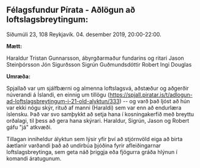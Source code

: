 ## Félagsfundur Pírata - Aðlögun að loftslagsbreytingum:

Síðumúli 23, 108 Reykjavík. 04. desember 2019, 20:00-22:00.

**Mætt:**

Haraldur Tristan Gunnarsson, ábyrgðarmaður fundarins og ritari
Jason Steinþórsson
Jón Sigurðsson
Sigrún Guðmundsdóttir
Robert Ingi Douglas

**Umræða:**

Spjallað var um sjálfbærni og almenna loftslagsvá, aðstæður og aðgerðir núverandi á Íslandi, en einnig um tillögu (https://spjall.piratar.is/t/adlogun-ad-loftslagsbreytingum-i-21-old-alyktun/333) -- og varð það ljóst að hún var ekki nógu skýr, rituð af manni (Haraldi) sem var enn að endurlæra íslensku. Það var svo samþykkt að setja hana í kosningakerfið með breyttu orðalagi, til þess að gera hana skýrari. Haraldur, Sigrún, Jason og Robert gáfu "já" atkvæði.

Tillagan inniheldur ályktun sem lýsir yfir því að stjórnvöld eiga að birta áætlanir varðandi það að undirbúa þjóðina fyrir afleiðingarnar loftslagsbreytinga, sem geta náð þriggja eða fjögurra gráða hlýnun í komandi áratugunum.